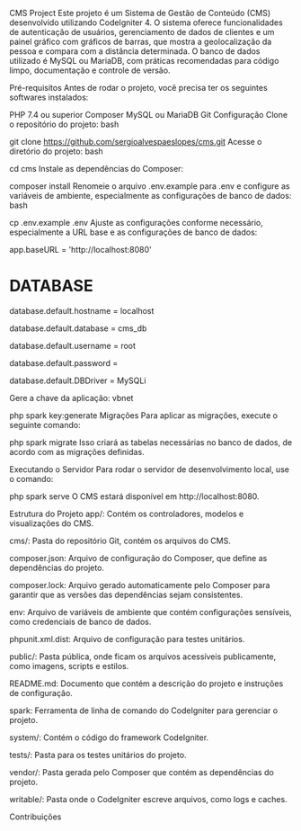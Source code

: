 CMS Project
Este projeto é um Sistema de Gestão de Conteúdo (CMS) desenvolvido utilizando CodeIgniter 4. O sistema oferece funcionalidades de autenticação de usuários, gerenciamento de dados de clientes e um painel gráfico com gráficos de barras, que mostra a geolocalização da pessoa e compara com a distância determinada. O banco de dados utilizado é MySQL ou MariaDB, com práticas recomendadas para código limpo, documentação e controle de versão.

Pré-requisitos
Antes de rodar o projeto, você precisa ter os seguintes softwares instalados:

PHP 7.4 ou superior
Composer
MySQL ou MariaDB
Git
Configuração
Clone o repositório do projeto:
bash

git clone https://github.com/sergioalvespaeslopes/cms.git
Acesse o diretório do projeto:
bash

cd cms
Instale as dependências do Composer:

composer install
Renomeie o arquivo .env.example para .env e configure as variáveis de ambiente, especialmente as configurações de banco de dados:
bash

cp .env.example .env
Ajuste as configurações conforme necessário, especialmente a URL base e as configurações de banco de dados:

app.baseURL = 'http://localhost:8080'

# DATABASE
database.default.hostname = localhost

database.default.database = cms_db

database.default.username = root

database.default.password = 

database.default.DBDriver = MySQLi

Gere a chave da aplicação:
vbnet

php spark key:generate
Migrações
Para aplicar as migrações, execute o seguinte comando:

php spark migrate
Isso criará as tabelas necessárias no banco de dados, de acordo com as migrações definidas.

Executando o Servidor
Para rodar o servidor de desenvolvimento local, use o comando:

php spark serve
O CMS estará disponível em http://localhost:8080.

Estrutura do Projeto
app/: Contém os controladores, modelos e visualizações do CMS.

cms/: Pasta do repositório Git, contém os arquivos do CMS.

composer.json: Arquivo de configuração do Composer, que define as dependências do projeto.

composer.lock: Arquivo gerado automaticamente pelo Composer para garantir que as versões das dependências sejam consistentes.

env: Arquivo de variáveis de ambiente que contém configurações sensíveis, como credenciais de banco de dados.

phpunit.xml.dist: Arquivo de configuração para testes unitários.

public/: Pasta pública, onde ficam os arquivos acessíveis publicamente, como imagens, scripts e estilos.

README.md: Documento que contém a descrição do projeto e instruções de configuração.

spark: Ferramenta de linha de comando do CodeIgniter para gerenciar o projeto.

system/: Contém o código do framework CodeIgniter.

tests/: Pasta para os testes unitários do projeto.

vendor/: Pasta gerada pelo Composer que contém as dependências do projeto.

writable/: Pasta onde o CodeIgniter escreve arquivos, como logs e caches.

Contribuições

